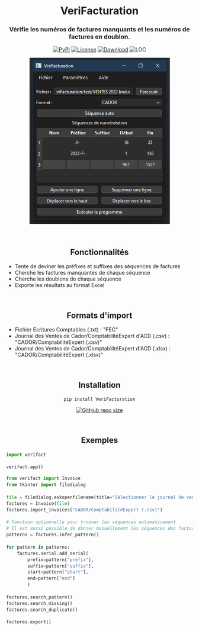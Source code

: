 <h1 align="center">VeriFacturation</h1>

<h3 align="center">Vérifie les numéros de factures manquants et les numéros de factures en doublon.</h3>

<div align="center">
    
  [![PyPI](https://img.shields.io/pypi/v/VeriFacturation?style=flat)](https://pypi.org/project/VeriFacturation)
  <a href="https://opensource.org/license/mit">![License](https://img.shields.io/badge/License-MIT-blue)</a>
  <a href="https://github.com/Atem83/VeriFacturation/archive/refs/heads/main.zip">![Download](https://img.shields.io/badge/Source_Code-Download-blue)</a>
  ![LOC](https://tokei.rs/b1/github/Atem83/VeriFacturation?category=lines)
  
</div>


<div align="center">
    
![VeriFacturation Demo](https://raw.githubusercontent.com/Atem83/VeriFacturation/main/images/image_example.png)

</div>

<br>

<h2 align="center"> Fonctionnalités </h2>

- Tente de deviner les préfixes et suffixes des séquences de factures
- Cherche les factures manquantes de chaque séquence
- Cherche les doublons de chaque séquence
- Exporte les résultats au format Excel

<br>

<h2 align="center"> Formats d'import </h2>

- Fichier Ecritures Comptables (.txt) : "FEC"
- Journal des Ventes de Cador/ComptabilitéExpert d'ACD (.csv) : "CADOR/ComptabilitéExpert (.csv)"
- Journal des Ventes de Cador/ComptabilitéExpert d'ACD (.xlsx) : "CADOR/ComptabilitéExpert (.xlsx)"

<br>

<h2 align="center"> Installation </h2>

<div align="center">

```
pip install VeriFacturation
```

[<img alt="GitHub repo size" src="https://img.shields.io/github/repo-size/Atem83/VeriFacturation?&color=green&label=Source%20Code&logo=Python&logoColor=yellow&style=for-the-badge"  width="300">](https://github.com/Atem83/VeriFacturation/archive/refs/heads/main.zip)


</div>

<br>

<h2 align="center"> Exemples </h2>

```python
import verifact

verifact.app()
```

```python
from verifact import Invoice
from tkinter import filedialog

file = filedialog.askopenfilename(title="Sélectionner le journal de vente")
factures = Invoice(file)
factures.import_invoices("CADOR/ComptabilitéExpert (.csv)")

# Fonction optionnelle pour trouver les séquences automaticement
# Il est aussi possible de donner manuellement les séquences des factures
patterns = factures.infer_pattern()

for pattern in patterns:
    factures.serial.add_serial(
        prefix=pattern["prefix"], 
        suffix=pattern["suffix"], 
        start=pattern["start"], 
        end=pattern["end"]
        )

factures.search_pattern()
factures.search_missing()
factures.search_duplicate()

factures.export()

```
